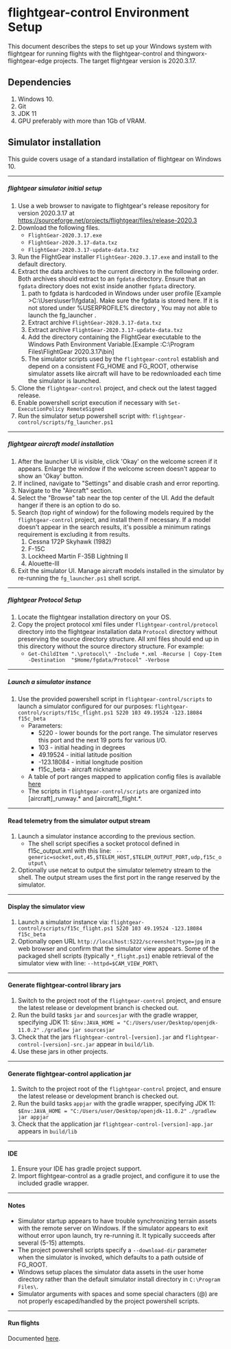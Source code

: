 # flightgear-control Environment Setup 
This document describes the steps to set up your Windows system with flightgear for running flights with the flightgear-control and thingworx-flightgear-edge projects. The target flightgear version is 2020.3.17.



## Dependencies ##
1. Windows 10.
1. Git
1. JDK 11
1. GPU preferably with more than 1Gb of VRAM.

## Simulator installation ##
This guide covers usage of a standard installation of flightgear on Windows 10.

----

##### flightgear simulator initial setup #####

1. Use a web browser to navigate to flightgear's release repository for version 2020.3.17 at https://sourceforge.net/projects/flightgear/files/release-2020.3
1. Download the following files.
    * `FlightGear-2020.3.17.exe`
    * `FlightGear-2020.3.17-data.txz`
    * `FlightGear-2020.3.17-update-data.txz`
1. Run the FlightGear installer `FlightGear-2020.3.17.exe` and install to the default directory.
1. Extract the data archives to the current directory in the following order. Both archives should extract to an `fgdata` directory. Ensure that an `fgdata` directory does not exist inside another `fgdata` directory.
    1. path to fgdata is hardcoded in Windows under user profile [Example >C:\Users\user1\fgdata]. Make sure the fgdata is stored here. If it is not stored under %USERPROFILE% directory , You may not able to launch the fg_launcher .
    1. Extract archive `FlightGear-2020.3.17-data.txz`
    1. Extract archive `FlightGear-2020.3.17-update-data.txz`
    1. Add the directory containing the FlightGear executable to the Windows Path Environment Variable.[Example :C:\Program Files\FlightGear 2020.3.17\bin]
    1. The simulator scripts used by the `flightgear-control` establish and depend on a consistent FG_HOME and FG_ROOT, otherwise simulator assets like aircraft will have to be redownloaded each time the simulator is launched.
1. Clone the `flightgear-control` project, and check out the latest tagged release.
1. Enable powershell script execution if necessary with `Set-ExecutionPolicy RemoteSigned`
1. Run the simulator setup powershell script with:
    `flightgear-control/scripts/fg_launcher.ps1`
    
----

##### flightgear aircraft model installation #####
1. After the launcher UI is visible, click 'Okay' on the welcome screen if it appears. Enlarge the window if the welcome screen doesn't appear to show an 'Okay' button.
1. If inclined, navigate to "Settings" and disable crash and error reporting.
1. Navigate to the "Aircraft" section. 
1. Select the "Browse" tab near the top center of the UI. Add the default hanger if there is an option to do so.
1. Search (top right of window) for the following models required by the `flightgear-control` project, and install them if necessary. If a model doesn't appear in the search results, it's possible a minimum ratings requirement is excluding it from results.
    1. Cessna 172P Skyhawk (1982)
    1. F-15C
    1. Lockheed Martin F-35B Lightning II
    1. Alouette-III
1. Exit the simulator UI. Manage aircraft models installed in the simulator by re-running the `fg_launcher.ps1` shell script.

----

##### flightgear Protocol Setup #####

1. Locate the flightgear installation directory on your OS. 
1. Copy the project protocol xml files under `flightgear-control/protocol` directory into the flightgear installation data `Protocol` directory without preserving the source directory structure. All xml files should end up in this directory without the source directory structure. For example:
	* `Get-ChildItem ".\protocol\" -Include *.xml -Recurse | Copy-Item -Destination  "$Home/fgdata/Protocol" -Verbose`

----

##### Launch a simulator instance #####

1. Use the provided powershell script in `flightgear-control/scripts` to launch a simulator configured for our purposes:
        `flightgear-control/scripts/f15c_flight.ps1 5220 103 49.19524 -123.18084 f15c_beta`
    * Parameters:
        * 5220 - lower bounds for the port range. The simulator reserves this port and the next 19 ports for various I/O.
        * 103 - initial heading in degrees
        * 49.19524 - initial latitude position
        * -123.18084 - initial longitude position
        * f15c_beta - aircraft nickname
    * A table of port ranges mapped to application config files is available [here](PORT_RANGES.md)
    * The scripts in `flightgear-control/scripts` are organized into [aircraft]_runway.* and [aircraft]_flight.*.
    
----
    
#### Read telemetry from the simulator output stream ####

1. Launch a simulator instance according to the previous section.
    * The shell script specifies a socket protocol defined in f15c_output.xml with this line:
        ` --generic=socket,out,45,$TELEM_HOST,$TELEM_OUTPUT_PORT,udp,f15c_output\`
1. Optionally use netcat to output the simulator telemetry stream to the shell. The output stream uses the first port in the range reserved by the simulator.

----

#### Display the simulator view ####

1. Launch a simulator instance via:
    `flightgear-control/scripts/f15c_flight.ps1 5220 103 49.19524 -123.18084 f15c_beta`
1. Optionally open URL `http://localhost:5222/screenshot?type=jpg` in a web browser and confirm that the simulator view appears. Some of the packaged shell scripts (typically `*_flight.ps1`) enable retrieval of the simulator view with line: `--httpd=$CAM_VIEW_PORT\`
    
----
    
#### Generate flightgear-control library jars ####

1. Switch to the project root of the `flightgear-control` project, and ensure the latest release or development branch is checked out.
1. Run the build tasks `jar` and `sourcesjar` with the gradle wrapper, specifying JDK 11:
	`$Env:JAVA_HOME = "C:/Users/user/Desktop/openjdk-11.0.2"`
	`./gradlew jar sourcesjar`
1. Check that the jars `flightgear-control-[version].jar` and `flightgear-control-[version]-src.jar` appear in `build/lib`.
1. Use these jars in other projects.
    
----

#### Generate flightgear-control application jar ####

1. Switch to the project root of the `flightgear-control` project, and ensure the latest release or development branch is checked out.
1. Run the build tasks `appjar` with the gradle wrapper, specifying JDK 11:
	`$Env:JAVA_HOME = "C:/Users/user/Desktop/openjdk-11.0.2"`
	`./gradlew jar appjar`
1. Check that the application jar `flightgear-control-[version]-app.jar` appears in `build/lib`
    
----
    
#### IDE ####

1. Ensure your IDE has gradle project support.
1. Import flightgear-control as a gradle project, and configure it to use the included gradle wrapper.

----

#### Notes ####

* Simulator startup appears to have trouble synchronizing terrain assets with the remote server on Windows. If the simulator appears to exit without error upon launch, try re-running it. It typically succeeds after several (5-15) attempts.
* The project powershell scripts specify a `--download-dir` parameter when the simulator is invoked, which defaults to a path outside of FG_ROOT.
* Windows setup places the simulator data assets in the user home directory rather than the default simulator install directory in `C:\Program Files\`.
* Simulator arguments with spaces and some special characters (@) are not properly escaped/handled by the project powershell scripts. 

----

#### Run flights ####

Documented [here](OPERATION.md).
